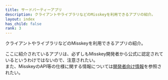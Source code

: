 ```yaml
---
title: サードパーティーアプリ
description: クライアントやライブラリなどのMisskeyを利用できるアプリの紹介。
layout: index
has_child: false
rank: 3
---
```

クライアントやライブラリなどのMisskeyを利用できるアプリの紹介。

ここに紹介されているアプリは、必ずしもMisskey開発者から公式に認定されているというわけではないので、注意されたい。  
また、MisskeyのAPI等の仕様に関する情報については[開発者向け情報](../developers)を参照されたい。
